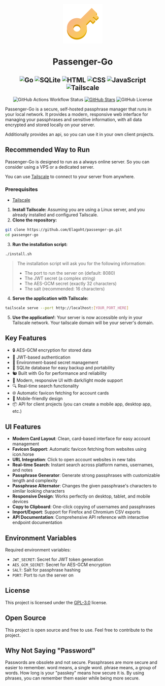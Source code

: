 <div align="center">
  <img src="https://raw.githubusercontent.com/Elagoht/passenger-go/refs/heads/main/frontend/static/img/passenger.png" alt="Passenger-Go Logo" width="128" height="128">

# Passenger-Go

![Go](https://img.shields.io/badge/Go-00ADD8?style=for-the-badge&logo=go&logoColor=white)
![SQLite](https://img.shields.io/badge/SQLite-003B57?style=for-the-badge&logo=sqlite&logoColor=white)
![HTML](https://img.shields.io/badge/HTML-E34F26?style=for-the-badge&logo=html5&logoColor=white)
![CSS](https://img.shields.io/badge/CSS-1572B6?style=for-the-badge&logo=css&logoColor=white)
![JavaScript](https://img.shields.io/badge/JavaScript-F7DF1E?style=for-the-badge&logo=javascript&logoColor=black)
![Tailscale](https://img.shields.io/badge/Tailscale-000000?style=for-the-badge&logo=tailscale&logoColor=white)
---

![GitHub Actions Workflow Status](https://img.shields.io/github/actions/workflow/status/Elagoht/passenger-go/release.yaml?style=for-the-badge)
[![GitHub Stars](https://img.shields.io/github/stars/Elagoht/passenger-go.svg?style=for-the-badge)](https://github.com/Elagoht/passenger-go/stargazers)
![GitHub License](https://img.shields.io/github/license/Elagoht/passenger-go?style=for-the-badge)
</div>

Passenger-Go is a secure, self-hosted passphrase manager that runs in your local network. It provides a modern, responsive web interface for managing your passphrases and sensitive information, with all data encrypted and stored locally on your server.

Additionally provides an api, so you can use it in your own client projects.

## Recommended Way to Run

Passenger-Go is designed to run as a always online server. So you can consider using a VPS or a dedicated server.

You can use [Tailscale](https://tailscale.com) to connect to your server from anywhere.

### Prerequisites

- [Tailscale](https://tailscale.com)

1. **Install Tailscale:** Assuming you are using a Linux server, and you already installed and configured Tailscale.
2. **Clone the repository:**

```bash
git clone https://github.com/Elagoht/passenger-go.git
cd passenger-go
```

3. **Run the installation script:**

```bash
./install.sh
```

> The installation script will ask you for the following information:
>
> - The port to run the server on (default: 8080)
> - The JWT secret (a complex string)
> - The AES-GCM secret (exactly 32 characters)
> - The salt (recommended: 16 characters)

4. **Serve the application with Tailscale:**

```bash
tailscale serve --port http://localhost:[YOUR_PORT_HERE]
```

5. **Use the application!**: Your server is now accessible only in your Tailscale network. Your tailscale domain will be your server's domain.

## Key Features

- 🔒 AES-GCM encryption for stored data
- 🔑 JWT-based authentication
- 🍃 Environment-based secret management
- 💾 SQLite database for easy backup and portability
- 🐿️ Built with Go for performance and reliability
- 🎨 Modern, responsive UI with dark/light mode support
- 🔍 Real-time search functionality
- 🌐 Automatic favicon fetching for account cards
- 📱 Mobile-friendly design
- 📦 API for client projects (you can create a mobile app, desktop app, etc.)

## UI Features

- **Modern Card Layout**: Clean, card-based interface for easy account management
- **Favicon Support**: Automatic favicon fetching from websites using icon.horse
- **URL Integration**: Click to open account websites in new tabs
- **Real-time Search**: Instant search across platform names, usernames, and notes
- **Passphrase Generator**: Generate strong passphrases with customizable length and complexity
- **Passphrase Alternator**: Changes the given passphrase's characters to similar looking characters
- **Responsive Design**: Works perfectly on desktop, tablet, and mobile devices
- **Copy to Clipboard**: One-click copying of usernames and passphrases
- **Import/Export**: Support for Firefox and Chromium CSV exports
- **API Documentation**: Comprehensive API reference with interactive endpoint documentation

## Environment Variables

Required environment variables:

- `JWT_SECRET`: Secret for JWT token generation
- `AES_GCM_SECRET`: Secret for AES-GCM encryption
- `SALT`: Salt for passphrase hashing
- `PORT`: Port to run the server on

## License

This project is licensed under the [GPL-3.0](LICENSE) license.

## Open Source

This project is open source and free to use. Feel free to contribute to the project.

## Why Not Saying "Password"

Passwords are obsolete and not secure. Passphrases are more secure and easier to remember. word means, a single word. phrase means, a group of words. How long is your "passkey" means how secure it is. By using phrases, you can remember them easier while being more secure.
